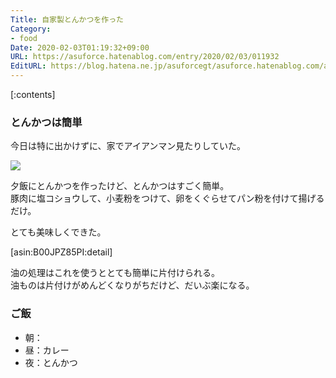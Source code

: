 ```yaml
---
Title: 自家製とんかつを作った
Category:
- food
Date: 2020-02-03T01:19:32+09:00
URL: https://asuforce.hatenablog.com/entry/2020/02/03/011932
EditURL: https://blog.hatena.ne.jp/asuforcegt/asuforce.hatenablog.com/atom/entry/26006613506310577
---
```


[:contents]

###  とんかつは簡単

今日は特に出かけずに、家でアイアンマン見たりしていた。

<span itemtype="http://schema.org/Photograph" itemscope="itemscope"><img class="magnifiable" src="https://cdn-ak.f.st-hatena.com/images/fotolife/a/asuforcegt/20200807/20200807141240.jpg" itemprop="image"></span>

夕飯にとんかつを作ったけど、とんかつはすごく簡単。  
豚肉に塩コショウして、小麦粉をつけて、卵をくぐらせてパン粉を付けて揚げるだけ。

とても美味しくできた。

[asin:B00JPZ85PI:detail]

油の処理はこれを使うととても簡単に片付けられる。  
油ものは片付けがめんどくなりがちだけど、だいぶ楽になる。

### ご飯

- 朝：
- 昼：カレー
- 夜：とんかつ
